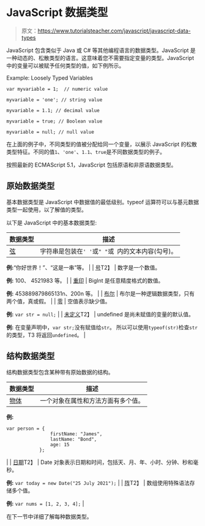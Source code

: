 # JavaScript 数据类型

> 原文：<https://www.tutorialsteacher.com/javascript/javascript-data-types>

JavaScript 包含类似于 Java 或 C# 等其他编程语言的数据类型。JavaScript 是一种动态的、松散类型的语言。这意味着您不需要指定变量的类型。JavaScript 中的变量可以被赋予任何类型的值，如下例所示。

Example: Loosely Typed Variables

```
var myvariable = 1;  // numeric value

myvariable = 'one'; // string value

myvariable = 1.1; // decimal value

myvariable = true; // Boolean value

myvariable = null; // null value 
```

在上面的例子中，不同类型的值被分配给同一个变量，以展示 JavaScript 的松散类型特征。不同的值`1`、`'one'`、`1.1`、`true`是不同数据类型的例子。

按照最新的 ECMAScript 5.1，JavaScript 包括原语和非原语数据类型。

## 原始数据类型

基本数据类型是 JavaScript 中数据值的最低级别。typeof 运算符可以与基元数据类型一起使用，以了解值的类型。

以下是 JavaScript 中的基本数据类型:

| 数据类型 | 描述 |
| --- | --- |
| [弦](/javascript/javascript-string) | 字符串是包装在`' '`或`" "`或`` ``内的文本内容(勾号)。

**例:**“你好世界！”、“这是一串”等。 |
| [号](/javascript/javascript-number)T2】 | 数字是一个数值。

**例:** 100、 4521983 等。 |
| [重印](/javascript/javascript-boolean) | BigInt 是任意精度格式的数值。

**例:** 453889879865131n、200n 等。 |
| [布尔](/javascript/javascript-boolean) | 布尔是一种逻辑数据类型，只有两个值，真或假。 |
| [零](/javascript/javascript-null-and-undefined) | 空值表示缺少值。

**例:** `var str = null;` |
| [未定义](/javascript/javascript-null-and-undefined)T2】 | undefined 是尚未赋值的变量的默认值。

**例:** 在变量声明中，`var str;`没有赋值给`str`。 所以可以使用`typeof(str)`检查`str`的类型，T3 将返回`undefined`。 |

## 结构数据类型

结构数据类型包含某种带有原始数据的结构。

| 数据类型 | 描述 |
| --- | --- |
| [物体](/javascript/javascript-object) | 一个对象在属性和方法方面有多个值。

**例:**

```
var person = { 
                firstName: "James", 
                lastName: "Bond", 
                age: 15
            }; 
```

 |
| [日期](/javascript/javascript-date)T2】 | Date 对象表示日期和时间，包括天、月、年、小时、分钟、秒和毫秒。

**例:** `var today = new Date("25 July 2021");` |
| [阵](/javascript/javascript-array)T2】 | 数组使用特殊语法存储多个值。

**例:** `var nums = [1, 2, 3, 4];` |

在下一节中详细了解每种数据类型。